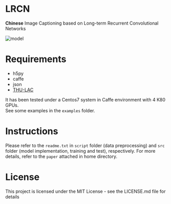 # LRCN
**Chinese** Image Captioning based on Long-term Recurrent Convolutional Networks  

![model](https://github.com/kimmo1019/LRCN/blob/master/example/LRCN_model.png)



# Requirements
- h5py
- caffe
- json
- [THU-LAC](http://thulac.thunlp.org/)  


It has been tested under a Centos7 system in Caffe environment with 4 K80 GPUs.  
See some examples in the `examples` folder.

# Instructions
Please refer to the `readme.txt` in `script` folder (data preprocessing) and `src` folder (model implementation, training and test), respectively. For more details, refer to the `paper` attached in home directory.

# License
This project is licensed under the MIT License - see the LICENSE.md file for details



